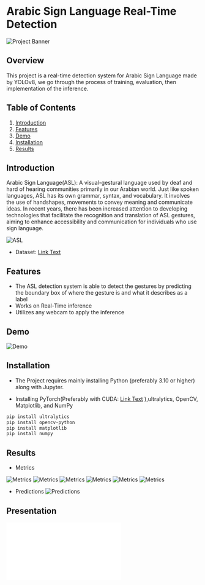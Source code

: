 # Arabic Sign Language Real-Time Detection

![Project Banner](MD/Banner_B.png)

## Overview

This project is a real-time detection system for Arabic Sign Language made by YOLOv8, we go through the process of training, evaluation, then implementation of the inference.

## Table of Contents

1. [Introduction](#introduction)
2. [Features](#features)
3. [Demo](#demo)
4. [Installation](#installation)
5. [Results](#results)

## Introduction

Arabic Sign Language(ASL): A visual-gestural language used by deaf and hard of hearing communities primarily in our Arabian world. Just like spoken languages, ASL has its own grammar, syntax, and vocabulary. It involves the use of handshapes, movements to convey meaning and communicate ideas. In recent years, there has been increased attention to developing technologies that facilitate the recognition and translation of ASL gestures, aiming to enhance accessibility and communication for individuals who use sign language.

![ASL](MD/Sign_Letters.jpg)

- Dataset: [Link Text](https://www.kaggle.com/datasets/ammarsayedtaha/arabic-sign-language-dataset-2022)

## Features

- The ASL detection system is able to detect the gestures by predicting the boundary box of where the gesture is and what it describes as a label
- Works on Real-Time inference
- Utilizes any webcam to apply the inference

## Demo

![Demo](MD/demo.gif)

## Installation

- The Project requires mainly installing Python (preferably 3.10 or higher) along with Jupyter.

- Installing PyTorch(Preferably with CUDA: [Link Text](https://pytorch.org/get-started/locally/) ),ultralytics, OpenCV, Matplotlib, and NumPy

```bash
pip install ultralytics
pip install opencv-python
pip install matplotlib
pip install numpy
```

## Results

- Metrics

![Metrics](MD/Images/confusion_matrix.png)
![Metrics](MD/Images/F1_curve.png)
![Metrics](MD/Images/P_curve.png)
![Metrics](MD/Images/PR_curve.png)
![Metrics](MD/Images/R_curve.png)
![Metrics](MD/Images/labels.jpg)

- Predictions
![Predictions](MD/output.png)

## Presentation

![Slides](ASL.pdf)
